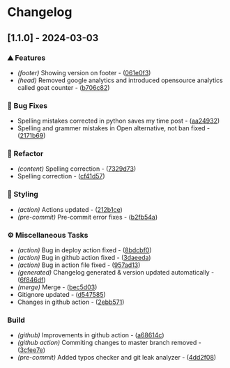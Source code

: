 # Changelog

## [1.1.0] - 2024-03-03

### ⛰️  Features

- *(footer)* Showing version on footer - ([061e0f3](https://github.com/orhun/git-cliff/commit/061e0f37e801c102c9f94cac7537ea10534b4f82))
- *(head)* Removed google analytics and introduced opensource analytics called goat counter - ([b706c82](https://github.com/orhun/git-cliff/commit/b706c82c59e10dcc4f94b97be80725e6f52ea4a2))

### 🐛 Bug Fixes

- Spelling mistakes corrected in python saves my time post - ([aa24932](https://github.com/orhun/git-cliff/commit/aa24932d48bb3d2aaf4941de06d6705474845001))
- Spelling and grammer mistakes in Open alternative, not ban fixed - ([2171b69](https://github.com/orhun/git-cliff/commit/2171b699178d56306cf2374fc67cf28f921059db))

### 🚜 Refactor

- *(content)* Spelling correction - ([7329d73](https://github.com/orhun/git-cliff/commit/7329d7356915049243cd9cb1467891e21f4baee0))
- Spelling correction - ([cf41d57](https://github.com/orhun/git-cliff/commit/cf41d5749dd155649c02bb2e66a74ce506155d0d))

### 🎨 Styling

- *(action)* Actions updated - ([212b1ce](https://github.com/orhun/git-cliff/commit/212b1ceee058ddca0650ea44651a6b0d2b71b026))
- *(pre-commit)* Pre-commit error fixes - ([b2fb54a](https://github.com/orhun/git-cliff/commit/b2fb54a3f6ccf933870df3f0b08f8a8224297692))

### ⚙️ Miscellaneous Tasks

- *(action)* Bug in deploy action fixed - ([8bdcbf0](https://github.com/orhun/git-cliff/commit/8bdcbf07a78f4fd27950c6219aab551f69bfd3ac))
- *(action)* Bug in github action fixed - ([3daeeda](https://github.com/orhun/git-cliff/commit/3daeeda786e01b4ca2255abce107bf163f2c5645))
- *(action)* Bug in action file fixed - ([957ad13](https://github.com/orhun/git-cliff/commit/957ad137482275d3a456ff4719270e60a5427760))
- *(generated)* Changelog generated & version updated automatically - ([6f846df](https://github.com/orhun/git-cliff/commit/6f846df77dbfc56b3f5c4de1d14e9bde67f728a3))
- *(merge)* Merge - ([bec5d03](https://github.com/orhun/git-cliff/commit/bec5d03cbbabd16d30f69cd00154fd0521a1343e))
- Gitignore updated - ([d547585](https://github.com/orhun/git-cliff/commit/d547585a90f9bed035f5ccfdf8c81f901509a69a))
- Changes in github action - ([2ebb571](https://github.com/orhun/git-cliff/commit/2ebb5713c51c56f9f99adc3169a17dd5c2afee0a))

### Build

- *(github)* Improvements in github action - ([a68614c](https://github.com/orhun/git-cliff/commit/a68614c84ea5694919c5dada9e0078c20a37b90a))
- *(github action)* Commiting changes to master branch removed - ([3cfee7e](https://github.com/orhun/git-cliff/commit/3cfee7ea1e6598f81c132c92d339f6c710e737aa))
- *(pre-commit)* Added typos checker and git leak analyzer - ([4dd2f08](https://github.com/orhun/git-cliff/commit/4dd2f0887f929a11af4e7c1168cc0b7db4c6df4b))

<!-- generated by git-cliff -->

